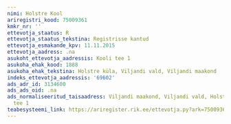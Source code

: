 ```yaml
---
nimi: Holstre Kool
ariregistri_kood: 75009361
kmkr_nr: ''
ettevotja_staatus: R
ettevotja_staatus_tekstina: Registrisse kantud
ettevotja_esmakande_kpv: 11.11.2015
ettevotja_aadress: .na
asukoht_ettevotja_aadressis: Kooli tee 1
asukoha_ehak_kood: 1888
asukoha_ehak_tekstina: Holstre küla, Viljandi vald, Viljandi maakond
indeks_ettevotja_aadressis: '69602'
ads_adr_id: 3134600
ads_ads_oid: .na
ads_normaliseeritud_taisaadress: Viljandi maakond, Viljandi vald, Holstre küla, Kooli
  tee 1
teabesysteemi_link: https://ariregister.rik.ee/ettevotja.py?ark=75009361&ref=rekvisiidid
---
```

